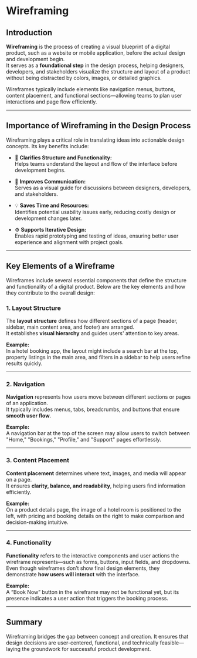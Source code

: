 # Wireframing

## Introduction
**Wireframing** is the process of creating a visual blueprint of a digital product, such as a website or mobile application, before the actual design and development begin.  
It serves as a **foundational step** in the design process, helping designers, developers, and stakeholders visualize the structure and layout of a product without being distracted by colors, images, or detailed graphics.

Wireframes typically include elements like navigation menus, buttons, content placement, and functional sections—allowing teams to plan user interactions and page flow efficiently.

---

## Importance of Wireframing in the Design Process
Wireframing plays a critical role in translating ideas into actionable design concepts. Its key benefits include:

- 🧭 **Clarifies Structure and Functionality:**  
  Helps teams understand the layout and flow of the interface before development begins.

- 💬 **Improves Communication:**  
  Serves as a visual guide for discussions between designers, developers, and stakeholders.

- 💡 **Saves Time and Resources:**  
  Identifies potential usability issues early, reducing costly design or development changes later.

- ⚙️ **Supports Iterative Design:**  
  Enables rapid prototyping and testing of ideas, ensuring better user experience and alignment with project goals.

---

## Key Elements of a Wireframe

Wireframes include several essential components that define the structure and functionality of a digital product. Below are the key elements and how they contribute to the overall design:

### 1. Layout Structure
The **layout structure** defines how different sections of a page (header, sidebar, main content area, and footer) are arranged.  
It establishes **visual hierarchy** and guides users' attention to key areas.

**Example:**  
In a hotel booking app, the layout might include a search bar at the top, property listings in the main area, and filters in a sidebar to help users refine results quickly.

---

### 2. Navigation
**Navigation** represents how users move between different sections or pages of an application.  
It typically includes menus, tabs, breadcrumbs, and buttons that ensure **smooth user flow**.

**Example:**  
A navigation bar at the top of the screen may allow users to switch between "Home," "Bookings," "Profile," and "Support" pages effortlessly.

---

### 3. Content Placement
**Content placement** determines where text, images, and media will appear on a page.  
It ensures **clarity, balance, and readability**, helping users find information efficiently.

**Example:**  
On a product details page, the image of a hotel room is positioned to the left, with pricing and booking details on the right to make comparison and decision-making intuitive.

---

### 4. Functionality
**Functionality** refers to the interactive components and user actions the wireframe represents—such as forms, buttons, input fields, and dropdowns.  
Even though wireframes don’t show final design elements, they demonstrate **how users will interact** with the interface.

**Example:**  
A “Book Now” button in the wireframe may not be functional yet, but its presence indicates a user action that triggers the booking process.

---

## Summary
Wireframing bridges the gap between concept and creation. It ensures that design decisions are user-centered, functional, and technically feasible—laying the groundwork for successful product development.
